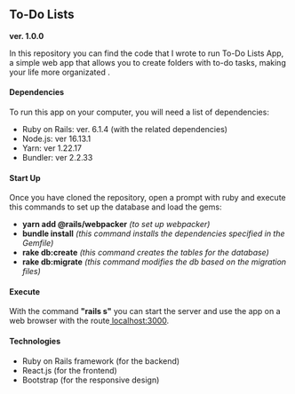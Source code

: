 ## To-Do Lists

**ver. 1.0.0**

In this repository you can find the code that I wrote to run To-Do Lists App, a simple web app that allows you to create folders with to-do tasks, making your life more organizated .

#### Dependencies
To run this app on your computer, you will need a list of dependencies:
- Ruby on Rails: ver. 6.1.4 (with the related dependencies)
- Node.js: ver 16.13.1
- Yarn: ver 1.22.17
- Bundler: ver 2.2.33

####  Start Up
Once you have cloned the repository, open a prompt with ruby and execute this commands to set up the database and load the gems:
- **yarn add @rails/webpacker**  *(to set up webpacker)*
- **bundle install** *(this command  installs the dependencies specified in the Gemfile)*
- **rake db:create** *(this command creates the tables for the database)*
- **rake db:migrate** *(this command modifies the db based on the migration files)*
####  Execute
With the command **"rails s"** you can start the server and use the app on a web browser with the route[ localhost:3000]( localhost:3000 " localhost:3000").




####  Technologies
- Ruby on Rails framework (for the backend) 
- React.js (for the frontend)
- Bootstrap (for the responsive design)

